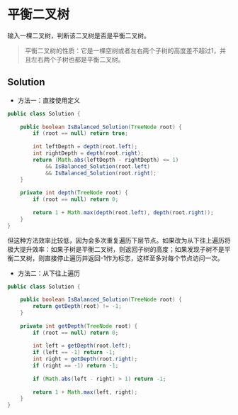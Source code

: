 # 平衡二叉树

输入一棵二叉树，判断该二叉树是否是平衡二叉树。

> 平衡二叉树的性质：它是一棵空树或者左右两个子树的高度差不超过1，并且左右两个子树也都是平衡二叉树。

## Solution

- 方法一：直接使用定义

```java
public class Solution {
    
    public boolean IsBalanced_Solution(TreeNode root) {
        if (root == null) return true;
        
        int leftDepth = depth(root.left);
        int rightDepth = depth(root.right);
        return (Math.abs(leftDepth - rightDepth) <= 1)
            && IsBalanced_Solution(root.left)
            && IsBalanced_Solution(root.right);
    }
    
    private int depth(TreeNode root) {
        if (root == null) return 0;
        
        return 1 + Math.max(depth(root.left), depth(root.right));
    }
}
```

但这种方法效率比较低，因为会多次重复遍历下层节点。如果改为从下往上遍历将极大提升效率：如果子树是平衡二叉树，则返回子树的高度；如果发现子树不是平衡二叉树，则直接停止遍历并返回-1作为标志，这样至多对每个节点访问一次。

- 方法二：从下往上遍历

```java
public class Solution {
    
    public boolean IsBalanced_Solution(TreeNode root) {
        return getDepth(root) != -1;
    }
    
    private int getDepth(TreeNode root) {
        if (root == null) return 0;
        
        int left = getDepth(root.left);
        if (left == -1) return -1;
        int right = getDepth(root.right);
        if (right == -1) return -1;
        
        if (Math.abs(left - right) > 1) return -1;
       
        return 1 + Math.max(left, right);
    }
}
```

